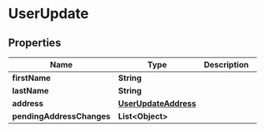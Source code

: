 

# UserUpdate

## Properties

Name | Type | Description | Notes
------------ | ------------- | ------------- | -------------
**firstName** | **String** |  |  [optional]
**lastName** | **String** |  |  [optional]
**address** | [**UserUpdateAddress**](UserUpdateAddress.md) |  |  [optional]
**pendingAddressChanges** | **List&lt;Object&gt;** |  |  [optional]




